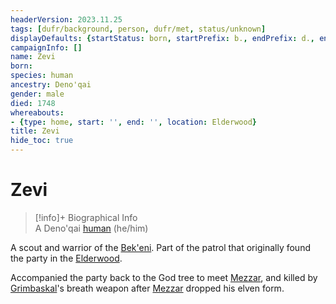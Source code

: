 ```yaml
---
headerVersion: 2023.11.25
tags: [dufr/background, person, dufr/met, status/unknown]
displayDefaults: {startStatus: born, startPrefix: b., endPrefix: d., endStatus: died}
campaignInfo: []
name: Zevi
born:
species: human
ancestry: Deno'qai
gender: male
died: 1748
whereabouts:
- {type: home, start: '', end: '', location: Elderwood}
title: Zevi
hide_toc: true
---
```

# Zevi
>[!info]+ Biographical Info  
> A Deno'qai [human](<../../species/humans/humans.md>) (he/him)  
>   
>> 

A scout and warrior of the [Bek'eni](<../../groups/deno-qai/bek-eni.md>). Part of the patrol that originally found the party in the [Elderwood](<../../gazetteer/chasa-nahadi-watershed/elderwood.md>). 

Accompanied the party back to the God tree to meet [Mezzar](<../other-nonhumans/mezzar.md>), and killed by [Grimbaskal](<../other-nonhumans/mezzar.md>)'s breath weapon after [Mezzar](<../other-nonhumans/mezzar.md>) dropped his elven form. 